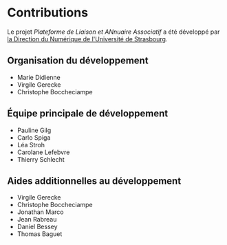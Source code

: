 # Contributions

Le projet _Plateforme de Liaison et ANnuaire Associatif_ a été développé par [la Direction du Numérique de l'Université de Strasbourg](https://www.unistra.fr/dnum).

## Organisation du développement

- Marie Didienne
- Virgile Gerecke
- Christophe Boccheciampe

## Équipe principale de développement

- Pauline Gilg
- Carlo Spiga
- Léa Stroh
- Carolane Lefebvre
- Thierry Schlecht

## Aides additionnelles au développement

- Virgile Gerecke
- Christophe Boccheciampe
- Jonathan Marco
- Jean Rabreau
- Daniel Bessey
- Thomas Baguet
